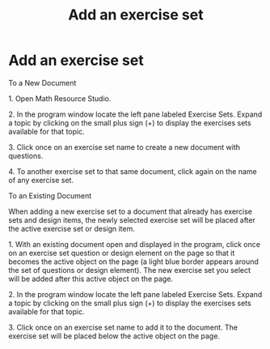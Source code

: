 ﻿---
title: Add an exercise set
category: tutorials
---

# Add an exercise set

To a New Document

1\. Open Math Resource Studio.

2\. In the program window locate the left pane labeled Exercise Sets. Expand a topic by clicking on the small plus sign (+) to display the exercises sets available for that topic.

3\. Click once on an exercise set name to create a new document with questions.

4\. To another exercise set to that same document, click again on the name of any exercise set.

To an Existing Document

When adding a new exercise set to a document that already has exercise sets and design items, the newly selected exercise set will be placed after the active exercise set or design item.

1\. With an existing document open and displayed in the program, click once on an exercise set question or design element on the page so that it becomes the active object on the page (a light blue border appears around the set of questions or design element). The new exercise set you select will be added after this active object on the page.

2\. In the program window locate the left pane labeled Exercise Sets. Expand a topic by clicking on the small plus sign (+) to display the exercises sets available for that topic.

3\. Click once on an exercise set name to add it to the document. The exercise set will be placed below the active object on the page.
